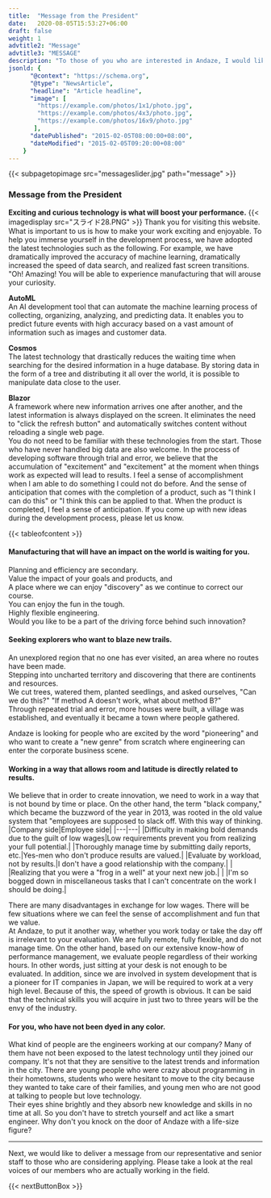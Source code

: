 ```yaml
---
title:  "Message from the President"
date:   2020-08-05T15:53:27+06:00
draft: false
weight: 1
advtitle2: "Message"
advtitle3: "MESSAGE"
description: "To those of you who are interested in Andaze, I would like to send you a message from our representative, Mr. Arai."
jsonld: {
      "@context": "https://schema.org",
      "@type": "NewsArticle",
      "headline": "Article headline",
      "image": [
        "https://example.com/photos/1x1/photo.jpg",
        "https://example.com/photos/4x3/photo.jpg",
        "https://example.com/photos/16x9/photo.jpg"
       ],
      "datePublished": "2015-02-05T08:00:00+08:00",
      "dateModified": "2015-02-05T09:20:00+08:00"
    }
---
```

{{< subpagetopimage src="messageslider.jpg" path="message" >}}
### Message from the President
**Exciting and curious technology is what will boost your performance.**
{{< imagedisplay  src="スライド28.PNG"  >}}
Thank you for visiting this website.   
What is important to us is how to make your work exciting and enjoyable. To help you immerse yourself in the development process, we have adopted the latest technologies such as the following. For example, we have dramatically improved the accuracy of machine learning, dramatically increased the speed of data search, and realized fast screen transitions. "Oh! Amazing! You will be able to experience manufacturing that will arouse your curiosity.

**AutoML**   
An AI development tool that can automate the machine learning process of collecting, organizing, analyzing, and predicting data. It enables you to predict future events with high accuracy based on a vast amount of information such as images and customer data.

**Cosmos**    
The latest technology that drastically reduces the waiting time when searching for the desired information in a huge database. By storing data in the form of a tree and distributing it all over the world, it is possible to manipulate data close to the user.

**Blazor**    
A framework where new information arrives one after another, and the latest information is always displayed on the screen. It eliminates the need to "click the refresh button" and automatically switches content without reloading a single web page.     
You do not need to be familiar with these technologies from the start. Those who have never handled big data are also welcome. In the process of developing software through trial and error, we believe that the accumulation of "excitement" and "excitement" at the moment when things work as expected will lead to results. I feel a sense of accomplishment when I am able to do something I could not do before. And the sense of anticipation that comes with the completion of a product, such as "I think I can do this" or "I think this can be applied to that. When the product is completed, I feel a sense of anticipation. If you come up with new ideas during the development process, please let us know.

{{< tableofcontent >}}

#### Manufacturing that will have an impact on the world is waiting for you.
Planning and efficiency are secondary.     
Value the impact of your goals and products, and    
A place where we can enjoy "discovery" as we continue to correct our course.    
You can enjoy the fun in the tough.    
Highly flexible engineering.    
Would you like to be a part of the driving force behind such innovation?

#### Seeking explorers who want to blaze new trails.
An unexplored region that no one has ever visited, an area where no routes have been made.    
Stepping into uncharted territory and discovering that there are continents and resources.      
We cut trees, watered them, planted seedlings, and asked ourselves, "Can we do this?" "If method A doesn't work, what about method B?"      
Through repeated trial and error, more houses were built, a village was established, and eventually it became a town where people gathered.      
  
Andaze is looking for people who are excited by the word "pioneering" and who want to create a "new genre" from scratch where engineering can enter the corporate business scene. 

#### Working in a way that allows room and latitude is directly related to results.
We believe that in order to create innovation, we need to work in a way that is not bound by time or place. On the other hand, the term "black company," which became the buzzword of the year in 2013, was rooted in the old value system that "employees are supposed to slack off. With this way of thinking.
|Company side|Employee side|
|---|---|
|Difficulty in making bold demands due to the guilt of low wages|Low requirements prevent you from realizing your full potential.|
|Thoroughly manage time by submitting daily reports, etc.|Yes-men who don't produce results are valued.|
|Evaluate by workload, not by results.|I don't have a good relationship with the company.|
| |Realizing that you were a "frog in a well" at your next new job.|
| |I'm so bogged down in miscellaneous tasks that I can't concentrate on the work I should be doing.|

There are many disadvantages in exchange for low wages. There will be few situations where we can feel the sense of accomplishment and fun that we value.      
At Andaze, to put it another way, whether you work today or take the day off is irrelevant to your evaluation. We are fully remote, fully flexible, and do not manage time. On the other hand, based on our extensive know-how of performance management, we evaluate people regardless of their working hours. In other words, just sitting at your desk is not enough to be evaluated. In addition, since we are involved in system development that is a pioneer for IT companies in Japan, we will be required to work at a very high level. Because of this, the speed of growth is obvious. It can be said that the technical skills you will acquire in just two to three years will be the envy of the industry.

#### For you, who have not been dyed in any color.
What kind of people are the engineers working at our company? Many of them have not been exposed to the latest technology until they joined our company. It's not that they are sensitive to the latest trends and information in the city. There are young people who were crazy about programming in their hometowns, students who were hesitant to move to the city because they wanted to take care of their families, and young men who are not good at talking to people but love technology.    
Their eyes shine brightly and they absorb new knowledge and skills in no time at all. So you don't have to stretch yourself and act like a smart engineer. Why don't you knock on the door of Andaze with a life-size figure?

---

Next, we would like to deliver a message from our representative and senior staff to those who are considering applying. Please take a look at the real voices of our members who are actually working in the field.

{{< nextButtonBox >}}
